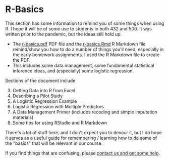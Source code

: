 # R-Basics

This section has some information to remind you of some things when using R. I hope it will be of some use to students in both 432 and 500. It was written prior to the pandemic, but the ideas still hold up.

- The [r-basics.pdf](https://github.com/THOMASELOVE/432-2022/blob/main/r-basics/r-basics.pdf) PDF file and the [r-basics.Rmd](https://github.com/THOMASELOVE/432-2022/blob/main/r-basics/r-basics.Rmd) R Markdown file remind/show you how to do a number of things you'll need, especially in the early homework assignments. I used the R Markdown file to create the PDF.
- This includes some data management, some fundamental statistical inference ideas, and (especially) some logistic regression.

Sections of the document include

3. Getting Data into R from Excel
4. Describing a Pilot Study
5. A Logistic Regression Example
6. Logistic Regression with Multiple Predictors
7. A Data Management Primer (includes recoding and simple imputation materials)
12. Some tips for using RStudio and R Markdown

There's a lot of stuff here, and I don't expect you to devour it, but I do hope it serves as a useful guide for remembering / learning how to do some of the "basics" that will be relevant in our course.

If you find things that are confusing, please [contact us and get some help](https://thomaselove.github.io/432/contact.html).
